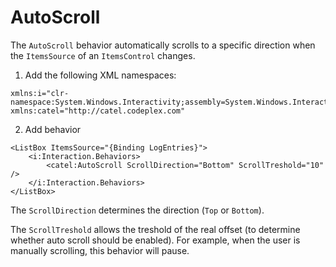 # AutoScroll

The `AutoScroll` behavior automatically scrolls to a specific direction when the `ItemsSource` of an `ItemsControl` changes.

1) Add the following XML namespaces:

```
xmlns:i="clr-namespace:System.Windows.Interactivity;assembly=System.Windows.Interactivity"
xmlns:catel="http://catel.codeplex.com"
```

2) Add behavior

```
<ListBox ItemsSource="{Binding LogEntries}">
    <i:Interaction.Behaviors>
        <catel:AutoScroll ScrollDirection="Bottom" ScrollTreshold="10" />
    </i:Interaction.Behaviors>
</ListBox>
```

The `ScrollDirection` determines the direction (`Top` or `Bottom`).

The `ScrollTreshold` allows the treshold of the real offset (to determine whether auto scroll should be enabled). For example, when the user is manually scrolling, this behavior will pause.

